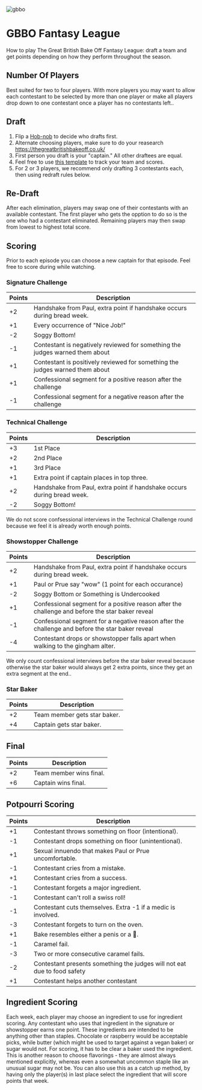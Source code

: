 ![gbbo](/gbbo.gif)


# GBBO Fantasy League
How to play The Great British Bake Off Fantasy League: draft a team and get points depending on how they perform throughout the season.

## Number Of Players
Best suited for two to four players. With more players you may want to allow each contestant to
be selected by more than one player or make all players drop down to one contestant once a player
has no contestants left..

## Draft
1. Flip a [Hob-nob](https://en.wikipedia.org/wiki/Hobnob_biscuit) to decide who drafts first.
2. Alternate choosing players, make sure to do your reasearch https://thegreatbritishbakeoff.co.uk/
3. First person you draft is your "captain." All other draftees are equal.
4. Feel free to use [this template](https://docs.google.com/spreadsheets/d/1P__zc4jc638WBl_MPb1T2o05ou97sRpo7Os7VMjWFNc/edit?usp=sharing) to track your team and scores. 
5. For 2 or 3 players, we recommend only drafting 3 contestants each, then using redraft rules below.

## Re-Draft
After each elimination, players may swap one of their contestants with an available contestant. The first player who gets the opption to do so is the one who had a contestant eliminated. Remaining players may then swap from lowest to highest total score.

## Scoring
Prior to each episode you can choose a new captain for that episode. Feel free to score during while watching.

### Signature Challenge
| Points | Description |
| --- | --- |
| +2 | Handshake from Paul, extra point if handshake occurs during bread week. |
| +1 | Every occurrence of "Nice Job!" |
| -2 | Soggy Bottom! |
| -1 | Contestant is negatively reviewed for something the judges warned them about |
| +1 | Contestant is positively reviewed for something the judges warned them about |
| +1 | Confessional segment for a positive reason after the challenge |
| -1 | Confessional segment for a negative reason after the challenge |

### Technical Challenge
| Points | Description |
| --- | --- |
| +3 | 1st Place |
| +2 | 2nd Place |
| +1 | 3rd Place |
| +1 | Extra point if captain places in top three. |
| +2 | Handshake from Paul, extra point if handshake occurs during bread week. |
| -2 | Soggy Bottom! |

We do not score confsessional interviews in the Technical Challenge round because we feel it is already worth enough points.

### Showstopper Challenge
| Points | Description |
| --- | --- |
| +2 | Handshake from Paul, extra point if handshake occurs during bread week. |
| +1 | Paul or Prue say "wow" (1 point for each occurance) |
| -2 | Soggy Bottom or Something is Undercooked |
| +1 | Confessional segment for a positive reason after the challenge and before the star baker reveal |
| -1 | Confessional segment for a negative reason after the challenge and before the star baker reveal |
| -4 | Contestant drops or showstopper falls apart when walking to the gingham alter. |

We only count confessional interviews before the star baker reveal because otherwise the star baker would always get 2 extra points, since they get an extra segment at the end..

### Star Baker
| Points | Description |
| --- | --- |
| +2 | Team member gets star baker. |
| +4 | Captain gets star baker. |

## Final
| Points | Description |
| --- | --- |
| +2 | Team member wins final. |
| +6 | Captain wins final. |

## Potpourri Scoring
| Points | Description |
| --- | --- |
| +1 | Contestant throws something on floor (intentional). |
| -1 | Contestant drops something on floor (unintentional). |
| +1 | Sexual innuendo that makes Paul or Prue uncomfortable. |
| -1 | Contestant cries from a mistake. |
| +1 | Contestant cries from a success. |
| -1 | Contestant forgets a major ingredient. |
| -1 | Contestant can't roll a swiss roll! |
| -1 | Contestant cuts themselves. Extra -1 if a medic is involved. |
| -3 | Contestant forgets to turn on the oven. |
| +1 | Bake resembles either a penis or a 💩. |
| -1 | Caramel fail. |
| -3 | Two or more consecutive caramel fails. |
| -2 | Contestant presents something the judges will not eat due to food safety |
| +1 | Contestant helps another contestant |


## Ingredient Scoring
Each week, each player may choose an ingredient to use for ingredient scoring. Any
contestant who uses that ingredient in the signature or showstopper earns one point.
These ingredients are intended to be anything other than staples. Chocolate or raspberry
would be acceptable picks, while butter (which might be used to target against a vegan baker)
or sugar would not.
For scoring, it has to be clear a baker used the ingredient. This is another reason to choose
flavorings - they are almost always mentioned explicitly, whereas even a somewhat uncommon staple
like an unusual sugar may not be.
You can also use this as a catch up method, by having only the player(s) in last place select
the ingredient that will score points that week.
